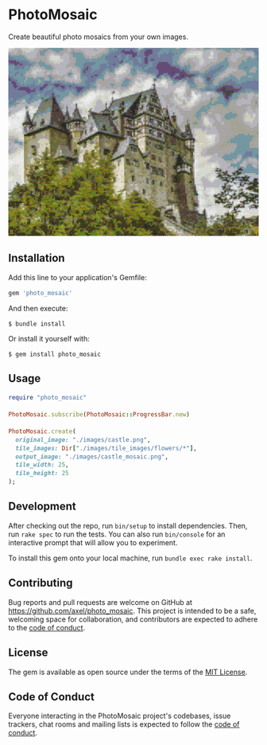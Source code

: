 # PhotoMosaic
Create beautiful photo mosaics from your own images.

![Alt text](docs/img/eltz_flowers.png "Eltz Castle made of flower tiles")
## Installation

Add this line to your application's Gemfile:

```ruby
gem 'photo_mosaic'
```

And then execute:

    $ bundle install

Or install it yourself with:

    $ gem install photo_mosaic

## Usage

```ruby
require "photo_mosaic"

PhotoMosaic.subscribe(PhotoMosaic::ProgressBar.new)

PhotoMosaic.create(
  original_image: "./images/castle.png",
  tile_images: Dir["./images/tile_images/flowers/*"],
  output_image: "./images/castle_mosaic.png",
  tile_width: 25,
  tile_height: 25
);
```
## Development

After checking out the repo, run `bin/setup` to install dependencies. Then, run `rake spec` to run the tests. You can also run `bin/console` for an interactive prompt that will allow you to experiment.

To install this gem onto your local machine, run `bundle exec rake install`. 

## Contributing

Bug reports and pull requests are welcome on GitHub at https://github.com/axel/photo_mosaic. This project is intended to be a safe, welcoming space for collaboration, and contributors are expected to adhere to the [code of conduct](https://github.com/[USERNAME]/photo_mosaic/blob/master/CODE_OF_CONDUCT.md).

## License

The gem is available as open source under the terms of the [MIT License](https://opensource.org/licenses/MIT).

## Code of Conduct

Everyone interacting in the PhotoMosaic project's codebases, issue trackers, chat rooms and mailing lists is expected to follow the [code of conduct](https://github.com/[USERNAME]/photo_mosaic/blob/master/CODE_OF_CONDUCT.md).
